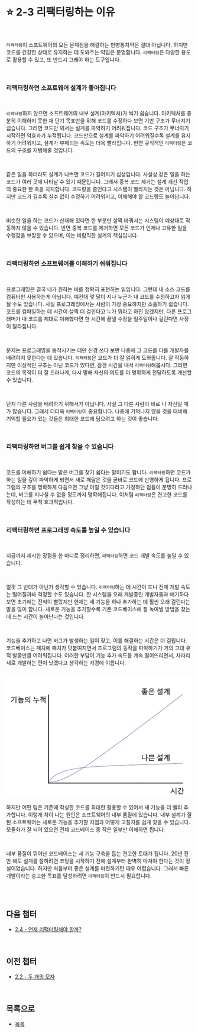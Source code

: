 # :star: 2-3 리팩터링하는 이유

<br>

`리팩터링`이 소프트웨어의 모든 문제점을 해결하는 만병통치약은 절대 아닙니다. 하지만 코드를 건강한 상태로 유지하는 데 도와주는 약임은 분명합니다. `리팩터링`은 다양한 용도로 활용할 수 있고, 또 반드시 그래야 하는 도구입니다.

<br>

### 리팩터링하면 소프트웨어 설계가 좋아집니다

<br>

`리팩터링`하지 않으면 소프트웨어의 내부 설계(아키텍처)가 썩기 쉽습니다. 아키텍처를 충분히 이해하지 못한 채 단기 목표만을 위해 코드를 수정하다 보면 기반 구조가 무너지기 쉽습니다. 그러면 코드만 봐서는 설계를 파악하기 어려워집니다. 코드 구조가 무너지기 시작하면 악효과가 누적됩니다. 코드만으로 설계를 파악하기 어려워질수록 설계를 유지하기 어려워지고, 설계가 부패되는 속도는 더욱 빨라집니다. 반면 규칙적인 `리팩터링`은 코드의 구조를 지탱해줄 것입니다.

<br>

같은 일을 하더라도 설계가 나쁘면 코드가 길어지기 십상입니다. 사실상 같은 일을 하는 코드가 여러 곳에 나타날 수 있기 때문입니다. 그래서 중복 코드 제거는 설계 개선 작업의 중요한 한 축을 차지합니다. 코드량을 줄인다고 시스템이 빨라지는 것은 아닙니다. 하지만 코드가 길수록 실수 없이 수정하기 어려워지고, 이해해야 할 코드량도 늘어납니다.

<br>

비슷한 일을 하는 코드가 산재해 있다면 한 부분만 살짝 바꿔서는 시스템이 예상대로 작동하지 않을 수 있습니다. 반면 중복 코드를 제거하면 모든 코드가 언제나 고유한 일을 수행함을 보장할 수 있으며, 이는 바람직한 설계의 핵심입니다.

<br>

### 리팩터링하면 소프트웨어를 이해하기 쉬워집니다

<br>

프로그래밍은 결국 내가 원하는 바를 정확히 표현하는 일입니다. 그런데 내 소스 코드를 컴퓨터만 사용하는게 아닙니다. 예컨대 몇 달이 지나 누군가 내 코드를 수정하고자 읽게 될 수도 있습니다. 사실 프로그래밍에서는 사람이 가장 중요하지만 소홀하기 쉽습니다. 코드를 컴파일하는 데 시간이 살짝 더 걸린다고 누가 뭐라고 하진 않겠지만, 다른 프로그래머가 내 코드를 제대로 이해했다면 한 시간에 끝낼 수정을 일주일이나 걸린다면 사정이 달라집니다.

<br>

문제는 프로그래밍을 동작시키는 데만 신경 쓰다 보면 나중에 그 코드를 다룰 개발자를 배려하지 못한다는 데 있습니다. `리팩터링`은 코드가 더 잘 읽히게 도와줍니다. 잘 작동하지만 이상적인 구조는 아닌 코드가 있다면, 잠깐 시간을 내서 `리팩터링`해봅시다. 그러면 코드의 목적이 더 잘 드러나게, 다시 말해 자신의 의도를 더 명확하게 전달하도록 개선할 수 있습니다.

<br>

단지 다른 사람을 배려하기 위해서가 아닙니다. 사실 그 다른 사람이 바로 나 자신일 때가 많습니다. 그래서 더더욱 `리팩터링`이 중요합니다. 나중에 기억나지 않을 것을 대비해 기억할 필요가 있는 것들은 최대한 코드에 담으려고 하는 것이 좋습니다.

<br>

### 리팩터링하면 버그를 쉽게 찾을 수 있습니다

<br>

코드를 이해하기 쉽다는 말은 버그를 찾기 쉽다는 말이기도 합니다. `리팩터링`하면 코드가 하는 일을 깊이 파악하게 되면서 새로 깨달은 것을 곧바로 코드에 반영하게 됩니다. 프로그램의 구조를 명확하게 다듬으면 그냥 이럴 것이다라고 가정하던 점들이 분명히 드러나는데, 버그를 지나칠 수 없을 정도까지 명확해집니다. 이처럼 `리팩터링`은 견고한 코드를 작성하는 데 무척 효과적입니다.

<br>

### 리팩터링하면 프로그래밍 속도를 높일 수 있습니다

<br>

지금까지 제시한 장점을 한 마디로 정리하면, `리팩터링`하면 코드 개발 속도를 높일 수 있습니다.

<br>

얼핏 그 반대가 아닌가 생각할 수 있습니다. `리팩터링`하는 데 시간이 드니 전체 개발 속도는 떨어질까봐 걱정할 수도 있습니다. 한 시스템을 오래 개발중인 개발자들과 얘기하다 보면 초기에는 진척이 빨랐지만 현재는 새 기능을 하나 추가하는 데 훨씬 오래 걸린다는 말을 많이 합니다. 새로운 기능을 추가할수록 기존 코드베이스에 잘 녹여낼 방법을 찾는 데 드는 시간이 늘어난다는 것입니다.

<br>

기능을 추가하고 나면 버그가 발생하는 일이 잦고, 이를 해결하는 시간은 더 걸립니다. 코드베이스는 패치에 패치가 덧붙여지면서 프로그램의 동작을 파악하기가 거의 고대 유적 발굴만큼 어려워집니다. 이러한 부담이 기능 추가 속도를 계속 떨어뜨리면서, 차라리 새로 개발하는 편이 낫겠다고 생각하는 지경에 이릅니다.

<br>

<img src="../../Images/02_03_graph.png" width="600px">

<br>

하지만 어떤 팀은 기존에 작성한 코드를 최대한 활용할 수 있어서 새 기능을 더 빨리 추가합니다. 이렇게 차이 나는 원인은 소프트웨어의 내부 품질에 있습니다. 내부 설계가 잘 된 소프트웨어는 새로운 기능을 추가할 지점과 어떻게 고칠지를 쉽게 찾을 수 있습니다. 모듈화가 잘 되어 있으면 전체 코드베이스 중 작은 일부만 이해하면 됩니다.

<br>

내부 품질이 뛰어난 코드베이스는 새 기능 구축을 돕는 견고한 토대가 됩니다. 20년 전만 해도 설계를 잘하려면 코딩을 시작하기 전에 설계부터 완벽히 마쳐야 한다는 것이 정설이었습니다. 하지만 처음부터 좋은 설계를 마련하기란 매우 어렵습니다. 그래서 빠른 개발이라는 숭고한 목표를 달성하려면 `리팩터링`이 반드시 필요합니다.

<br>

<br>

## 다음 챕터

- [2.4 - 언제 리팩터링해야 할까?](https://github.com/Esoolgnah/Summary_of_Refactoring_2nd_Edition/blob/main/Notes/02_리팩터링_원칙/02_04_언제_리팩터링해야_할까?.md)

<br>

## 이전 챕터

- [2.2 - 두 개의 모자](https://github.com/Esoolgnah/Summary_of_Refactoring_2nd_Edition/blob/main/Notes/02_리팩터링_원칙/02_02_두_개의_모자.md)

<br>

## 목록으로

- [목록](https://github.com/Esoolgnah/Summary_of_Refactoring_2nd_Edition/blob/main/Notes/02_리팩터링_원칙/02_00_리팩터링_원칙.md)
